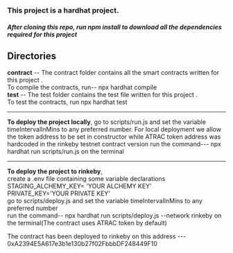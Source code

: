 <h3>This project is a hardhat project.</h3>
<h5> After cloning this repo, run npm install to download all the dependencies required for this project</h5>
<h2>Directories</h2>
<b>contract</b> -- The contract folder contains all the smart contracts written for this project . <br> To compile the contracts, run-- npx hardhat compile<br>
<b>test</b> -- The test folder contains the test file written for this project . <br> To test the contracts, run npx hardhat test<br><hr>

<p> <b>To deploy the project locally</b>, go to scripts/run.js and set the variable timeIntervalInMins to any preferred number. For local deployment we allow the token address to be set in constructor while ATRAC token address was hardcoded in the rinkeby testnet contract version
  run the command--- npx hardhat run scripts/run.js on the terminal <br><hr>
  
<p> <b>To deploy the project to rinkeby</b>,<br> create a .env file containing some variable declarations
  <br>STAGING_ALCHEMY_KEY= 'YOUR ALCHEMY KEY' <br>
PRIVATE_KEY='YOUR PRIVATE KEY' <br>go to scripts/deploy.js and set the variable timeIntervalInMins to any preferred number<br>
  run the command-- npx hardhat run scripts/deploy.js --network rinkeby on the terminal(The contract uses ATRAC token by default) <p>  
    The contract has been deployed to rinkeby on this address --- 0xA2394E5A617e3b1e130b27f02FbbbDF248449F10
